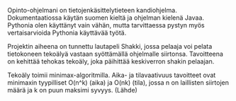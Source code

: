 Opinto-ohjelmani on tietojenkäsittelytieteen kandiohjelma. Dokumentaatiossa käytän suomen kieltä ja ohjelman kielenä Javaa. Pythonia olen käyttänyt vain vähän, mutta tarvittaessa pystyn myös vertaisarvioida Pythonia käyttävää työtä.

Projektin aiheena on tunnettu lautapeli Shakki, jossa pelaaja voi pelata tietokoneen tekoälyä vastaan syöttämällä ohjelmalle siirtonsa. Tavoitteena on kehittää tehokas tekoäly, joka päihittää keskiverron shakin pelaajan. 

Tekoäly toimii minimax-algoritmilla. Aika- ja tilavaativuus tavoitteet ovat minimaxin tyypilliset O(n^k) (aika) ja O(nk) (tila), jossa n on laillisten siirtojen määrä ja k on puun maksimi syvyys. (Lähde)
